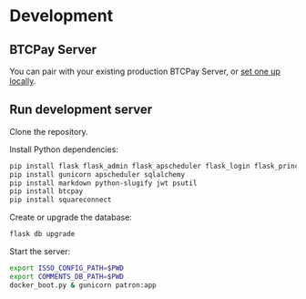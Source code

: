 # Development

## BTCPay Server

You can pair with your existing production BTCPay Server, or [set one up locally](https://github.com/btcpayserver/btcpayserver-doc/blob/master/LocalDevelopment.md).

## Run development server

Clone the repository.

Install Python dependencies:

```sh
pip install flask flask_admin flask_apscheduler flask_login flask_principal flask_fileupload flask_bootstrap flask_migrate flask_ezmail
pip install gunicorn apscheduler sqlalchemy
pip install markdown python-slugify jwt psutil
pip install btcpay
pip install squareconnect
```

Create or upgrade the database:

```sh
flask db upgrade
```

Start the server:

```sh
export ISSO_CONFIG_PATH=$PWD
export COMMENTS_DB_PATH=$PWD
docker_boot.py & gunicorn patron:app
```
